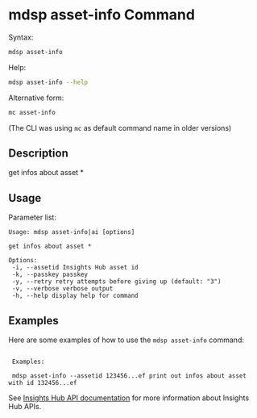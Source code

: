 # mdsp asset-info Command

Syntax:

```bash
mdsp asset-info
```

Help:

```bash
mdsp asset-info --help
```

Alternative form:

```bash
mc asset-info
```

(The CLI was using `mc` as default command name in older versions)

## Description

get infos about asset *

## Usage

Parameter list:

```text
Usage: mdsp asset-info|ai [options]

get infos about asset *

Options:
 -i, --assetid Insights Hub asset id
 -k, --passkey passkey
 -y, --retry retry attempts before giving up (default: "3")
 -v, --verbose verbose output
 -h, --help display help for command

```

## Examples

Here are some examples of how to use the `mdsp asset-info` command:

```text

 Examples:

 mdsp asset-info --assetid 123456...ef print out infos about asset with id 132456...ef

```

See [Insights Hub API documentation](https://documentation.mindsphere.io/MindSphere/apis/index.html) for more information about Insights Hub APIs.
